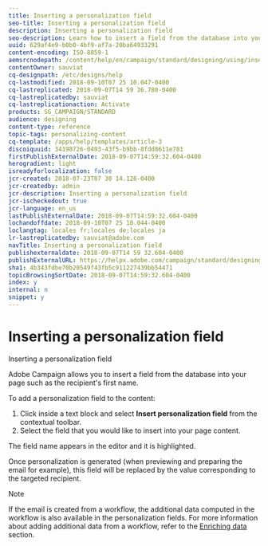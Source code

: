 ```yaml
---
title: Inserting a personalization field
seo-title: Inserting a personalization field
description: Inserting a personalization field
seo-description: Learn how to insert a field from the database into your message such as the recipient's first name.
uuid: 629af4e9-b0b0-4bf9-af7a-20ba64933291
content-encoding: ISO-8859-1
aemsrcnodepath: /content/help/en/campaign/standard/designing/using/inserting-a-personalization-field
contentOwner: sauviat
cq-designpath: /etc/designs/help
cq-lastmodified: 2018-09-10T07 25 10.047-0400
cq-lastreplicated: 2018-09-07T14 59 36.780-0400
cq-lastreplicatedby: sauviat
cq-lastreplicationaction: Activate
products: SG_CAMPAIGN/STANDARD
audience: designing
content-type: reference
topic-tags: personalizing-content
cq-template: /apps/help/templates/article-3
discoiquuid: 34198726-0493-43f5-b9bb-8fdd8611e781
firstPublishExternalDate: 2018-09-07T14:59:32.604-0400
herogradient: light
isreadyforlocalization: false
jcr-created: 2018-07-23T07 30 14.126-0400
jcr-createdby: admin
jcr-description: Inserting a personalization field
jcr-ischeckedout: true
jcr-language: en_us
lastPublishExternalDate: 2018-09-07T14:59:32.604-0400
lochandoffdate: 2018-09-10T07 25 10.044-0400
loclangtag: locales fr;locales de;locales ja
lr-lastreplicatedby: sauviat@adobe.com
navTitle: Inserting a personalization field
publishexternaldate: 2018-09-07T14 59 32.604-0400
publishExternalURL: https://helpx.adobe.com/campaign/standard/designing/using/inserting-a-personalization-field.html
sha1: 4b343fdbe70b20549f43fb5c911227439bb54471
topicBrowsingSortDate: 2018-09-07T14:59:32.604-0400
index: y
internal: n
snippet: y
---
```


# Inserting a personalization field

Inserting a personalization field

Adobe Campaign allows you to insert a field from the database into your page such as the recipient's first name.

To add a personalization field to the content:

1. Click inside a text block and select **Insert personalization field** from the contextual toolbar.
1. Select the field that you would like to insert into your page content.

The field name appears in the editor and it is highlighted.

Once personalization is generated (when previewing and preparing the email for example), this field will be replaced by the value corresponding to the targeted recipient.

>[!NOTE]
>
>If the email is created from a workflow, the additional data computed in the workflow is also available in the personalization fields. For more information about adding additional data from a workflow, refer to the [Enriching data](../../automating/using/targeting-data.md#enriching-data) section.

